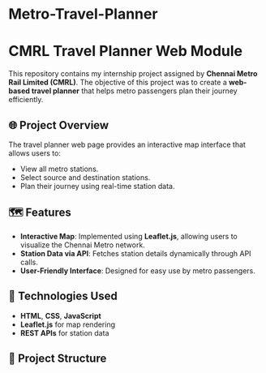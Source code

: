 # Metro-Travel-Planner
# CMRL Travel Planner Web Module

This repository contains my internship project assigned by **Chennai Metro Rail Limited (CMRL)**. The objective of this project was to create a **web-based travel planner** that helps metro passengers plan their journey efficiently.

## 🌐 Project Overview

The travel planner web page provides an interactive map interface that allows users to:

- View all metro stations.
- Select source and destination stations.
- Plan their journey using real-time station data.

## 🗺️ Features

- **Interactive Map**: Implemented using **Leaflet.js**, allowing users to visualize the Chennai Metro network.
- **Station Data via API**: Fetches station details dynamically through API calls.
- **User-Friendly Interface**: Designed for easy use by metro passengers.

## 🔧 Technologies Used

- **HTML**, **CSS**, **JavaScript**
- **Leaflet.js** for map rendering
- **REST APIs** for station data

## 📁 Project Structure

